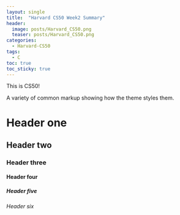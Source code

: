 ```yaml
---
layout: single
title:  "Harvard CS50 Week2 Summary"
header:
  image: posts/Harvard_CS50.png
  teaser: posts/Harvard_CS50.png
categories: 
  - Harvard-CS50
tags:
  - C
toc: true
toc_sticky: true
---
```


This is CS50!

A variety of common markup showing how the theme styles them.

# Header one

## Header two

### Header three

#### Header four

##### Header five

###### Header six

